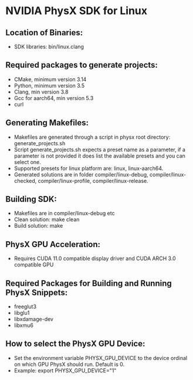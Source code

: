 # NVIDIA PhysX SDK for Linux

## Location of Binaries:

* SDK libraries: bin/linux.clang


## Required packages to generate projects:

* CMake, minimum version 3.14
* Python, minimum version 3.5
* Clang, min version 3.8
* Gcc for aarch64, min version 5.3
* curl


## Generating Makefiles:

* Makefiles are generated through a script in physx root directory: generate_projects.sh
* Script generate_projects.sh expects a preset name as a parameter, if a parameter is not provided it does list the available presets and you can select one.
* Supported presets for linux platform are: linux, linux-aarch64.
* Generated solutions are in folder compiler/linux-debug, compiler/linux-checked, compiler/linux-profile, compiler/linux-release.


## Building SDK:

* Makefiles are in compiler/linux-debug etc
* Clean solution: make clean
* Build solution: make


## PhysX GPU Acceleration:

* Requires CUDA 11.0 compatible display driver and CUDA ARCH 3.0 compatible GPU


## Required Packages for Building and Running PhysX Snippets:

* freeglut3
* libglu1
* libxdamage-dev
* libxmu6

## How to select the PhysX GPU Device:

* Set the environment variable PHYSX_GPU_DEVICE to the device ordinal on which GPU PhysX should run. Default is 0.
* Example: export PHYSX_GPU_DEVICE="1"

